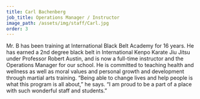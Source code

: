```yaml
---
title: Carl Bachenberg
job_title: Operations Manager / Instructor
image_path: /assets/img/staff/Carl.jpg
order: 3
---
```



Mr. B has been training at International Black Belt Academy for 16 years. He has earned a 2nd degree black belt in International Kenpo Karate Jiu Jitsu under Professor Robert Austin, and is now a full-time instructor and the Operations Manager for our school. He is committed to teaching health and wellness as well as moral values and personal growth and development through martial arts training. “Being able to change lives and help people is what this program is all about,” he says. “I am proud to be a part of a place with such wonderful staff and students.”